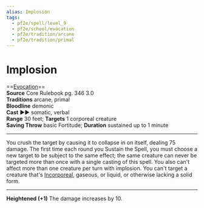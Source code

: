 ```yaml
---
alias: Implosion
tags:
  - pf2e/spell/level_9
  - pf2e/school/evocation
  - pf2e/tradition/arcane
  - pf2e/tradition/primal
---
```


# Implosion

==[Evocation](../../../Traits/Evocation.md)==  
__Source__ Core Rulebook pg. 346 3.0  
**Traditions** arcane, primal  
**Bloodline** demonic  
**Cast** ►► somatic, verbal  
**Range** 30 feet; **Targets** 1 corporeal creature  
**Saving Throw** basic Fortitude; **Duration** sustained up to 1 minute

---

You crush the target by causing it to collapse in on itself, dealing 75 damage. The first time each round you Sustain the Spell, you must choose a new target to be subject to the same effect; the same creature can never be targeted more than once with a single casting of this spell. You also can't affect more than one creature per turn with implosion. You can't target a creature that's [Incorporeal](../../../Traits/Incorporeal.md), gaseous, or liquid, or otherwise lacking a solid form.

<hr>

**Heightened (+1)** The damage increases by 10.
